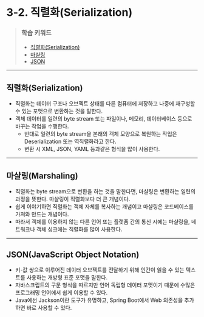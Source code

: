 # 3-2. 직렬화(Serialization)



> ### 학습 키워드
>
> * [직렬화(Serialization)](3-2.-serialization.md#serialization)
> * [마샬링](3-2.-serialization.md#marshaling)
> * [JSON](3-2.-serialization.md#json)

***

## 직렬화(Serialization)

* 직렬화는 데이터 구조나 오브젝트 상태를 다른 컴퓨터에 저장하고 나중에 재구성할 수 있는 포맷으로 변환하는 것을 말한다.
* 객체 데이터를 일련의 byte stream 또는 파일이나, 메모리, 데이터베이스 등으로 바꾸는 작업을 수행한다.
  * 반대로 일련의 byte stream을 본래의 객체 모양으로 복원하는 작업은 Deserialization 또는 역직렬화라고 한다.
  * 변환 시 XML, JSON, YAML 등과같은 형식을 많이 사용한다.&#x20;

***

## 마샬링(Marshaling)

* 직렬화는 byte stream으로 변환을 하는 것을 말한다면, 마샬링은 변환하는 일련의 과정을 뜻한다.  마샬링이 직렬화보다 더 큰 개념이다.
* 쉽게 이야기하면 직렬화는 객체 자체를 복사하는 개념이고 마샬링은 코드베이스를 가져와 만드는 개념이다.
* 따라서 객체를 이용하지 않는 다른 언어 또는 플랫폼 간의 통신 시에는 마샬링을, 네트워크나 객체 싱크에는 직렬화를 많이 사용한다.

***

## JSON(JavaScript Object Notation)

* &#x20;키-값 쌍으로 이루어진 데이터 오브젝트를 전달하기 위해 인간이 읽을 수 있는 텍스트를 사용하는 개방형 표준 포맷을 말한다.
* 자바스크립트의 구문 형식을 따르지만 언어 독립형 데이터 포맷이기 때문에 수많은 프로그래밍 언어에서 쉽게 이용할 수 있다.
* Java에선 Jackson이란 도구가 유명하고, Spring Boot에서 Web 의존성을 추가하면 바로 사용할 수 있다.
